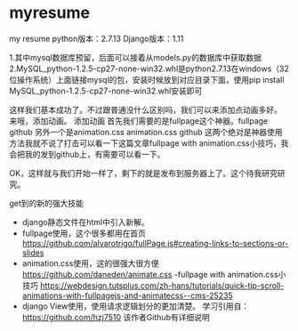 # myresume
my resume
python版本：2.7.13
Django版本：1.11


1.其中mysql数据库预留，后面可以接着从models.py的数据库中获取数据
2.MySQL_python-1.2.5-cp27-none-win32.whl是python2.7.13在windows（32位操作系统）上面链接mysql的包，安装时候放到对应目录下面，使用pip install MySQL_python-1.2.5-cp27-none-win32.whl安装即可

这样我们基本成功了。不过跟普通没什么区别吗，我们可以来添加点动画多好。 来哦，添加动画。 
添加动画 首先我们需要的是fullpage这个神器。fullpage github 另外一个是animation.css animation.css github 这两个绝对是神器使用方法我就不说了打击可以看一下这篇文章fullpage with animation.css小技巧，我会把我的发到github上，有需要可以看一下。 

OK，这样就与我们开始一样了，剩下的就是发布到服务器上了。这个待我研究研究。

get到的新的强大技能
- django静态文件在html中引入新解。
- fullpage使用，这个很多都用在首页     https://github.com/alvarotrigo/fullPage.js#creating-links-to-sections-or-slides
- animation.css使用，这的很强大很方便  https://github.com/daneden/animate.css
-fullpage with animation.css小技巧   https://webdesign.tutsplus.com/zh-hans/tutorials/quick-tip-scroll-animations-with-fullpagejs-and-animatecss--cms-25235
- django View使用，使用请求逻辑划分的更加清楚。
学习引用自：https://github.com/hzj7510 该作者Github有详细说明

